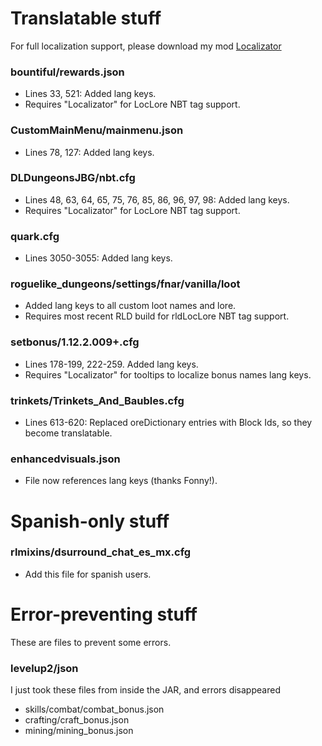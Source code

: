 # Translatable stuff
For full localization support, please download my mod [Localizator](https://www.curseforge.com/minecraft/mc-mods/localizator)  
### bountiful/rewards.json
- Lines 33, 521:  Added lang keys.
- Requires "Localizator" for LocLore NBT tag support.   

### CustomMainMenu/mainmenu.json
- Lines 78, 127: Added lang keys.  

### DLDungeonsJBG/nbt.cfg
- Lines 48, 63, 64, 65, 75, 76, 85, 86, 96, 97, 98: Added lang keys.
- Requires "Localizator" for LocLore NBT tag support.    
  
### quark.cfg
- Lines 3050-3055: Added lang keys.  

### roguelike_dungeons/settings/fnar/vanilla/loot
- Added lang keys to all custom loot names and lore.
- Requires most recent RLD build for rldLocLore NBT tag support.

### setbonus/1.12.2.009+.cfg
- Lines 178-199, 222-259. Added lang keys.
- Requires "Localizator" for tooltips to localize bonus names lang keys.  

### trinkets/Trinkets_And_Baubles.cfg
- Lines 613-620: Replaced oreDictionary entries with Block Ids, so they become translatable.

### enhancedvisuals.json
- File now references lang keys (thanks Fonny!).  

# Spanish-only stuff
### rlmixins/dsurround_chat_es_mx.cfg
- Add this file for spanish users.  

# Error-preventing stuff
These are files to prevent some errors.
### levelup2/json
I just took these files from inside the JAR, and errors disappeared
- skills/combat/combat_bonus.json
- crafting/craft_bonus.json
- mining/mining_bonus.json

